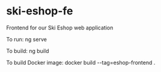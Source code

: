 # ski-eshop-fe
Frontend for our Ski Eshop web application

To run:
ng serve

To build:
ng build

To build Docker image:
docker build --tag=eshop-frontend .
